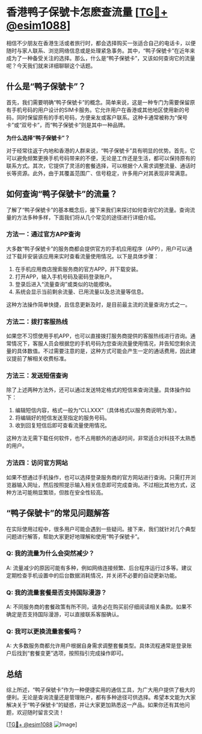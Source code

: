 # 香港鸭子保號卡怎麽查流量 [[TG💪+ @esim1088](https://t.me/s/esim1088)]

相信不少朋友在香港生活或者旅行时，都会选择购买一张适合自己的电话卡，以便随时与家人联系、浏览网络信息或是处理紧急事务。其中，“鸭子保號卡”在近年来成为了一种备受关注的选择。那么，什么是“鸭子保號卡”，又该如何查询它的流量呢？今天我们就来详细聊聊这个话题。

## 什么是“鸭子保號卡”？

首先，我们需要明确“鸭子保號卡”的概念。简单来说，这是一种专门为需要保留原有手机号码的用户设计的SIM卡服务。它允许用户在香港或其他地区使用新的号码，同时保留原有的手机号码，方便亲友或客户联系。这种卡通常被称为“保号卡”或“双号卡”，而“鸭子保號卡”则是其中一种品牌。

**为什么选择“鸭子保號卡”？**

对于经常往返于内地和香港的人群来说，“鸭子保號卡”具有明显的优势。首先，它可以避免频繁更换手机号码带来的不便，无论是工作还是生活，都可以保持原有的联系方式。其次，它提供了灵活的套餐选择，可以根据个人需求调整流量、通话时长等资源。此外，由于其覆盖范围广、信号稳定，许多用户对其表现非常满意。

## 如何查询“鸭子保號卡”的流量？

了解了“鸭子保號卡”的基本概念后，接下来我们来探讨如何查询它的流量。查询流量的方法多种多样，下面我们将从几个常见的途径进行详细介绍。

### 方法一：通过官方APP查询

大多数“鸭子保號卡”的服务商都会提供官方的手机应用程序（APP），用户可以通过下载并安装该应用来实时查看流量使用情况。以下是具体步骤：

1. 在手机应用商店搜索服务商的官方APP，并下载安装。
2. 打开APP，输入手机号码及密码登录账户。
3. 登录后进入“流量查询”或类似的功能模块。
4. 系统会显示当前剩余流量、已用流量以及总流量等信息。

这种方法操作简单快捷，且信息更新及时，是目前最主流的流量查询方式之一。

### 方法二：拨打客服热线

如果您不习惯使用手机APP，也可以直接拨打服务商提供的客服热线进行咨询。通常情况下，客服人员会根据您的手机号码为您查询流量使用情况，并告知您剩余流量的具体数值。不过需要注意的是，这种方式可能会产生一定的通话费用，因此建议提前了解相关收费标准。

### 方法三：发送短信查询

除了上述两种方法外，还可以通过发送特定格式的短信来查询流量。具体操作如下：

1. 编辑短信内容，格式一般为“CLLXXX”（具体格式以服务商说明为准）。
2. 将编辑好的短信发送至指定的服务号码。
3. 收到回复短信后即可查看流量使用情况。

这种方法无需下载任何软件，也不占用额外的通话时间，非常适合对科技不太熟悉的用户。

### 方法四：访问官方网站

如果不想通过手机操作，也可以选择登录服务商的官方网站进行查询。只需打开浏览器输入网址，然后按照提示输入相关信息即可完成查询。不过相比其他方式，这种方法可能稍显繁琐，但胜在安全性较高。

## “鸭子保號卡”的常见问题解答

在实际使用过程中，很多用户可能会遇到一些疑问。接下来，我们就针对几个典型问题进行解答，帮助大家更好地理解和使用“鸭子保號卡”。

### Q: 我的流量为什么会突然减少？

A: 流量减少的原因可能有多种，例如网络连接频繁、后台程序运行过多等。建议定期检查手机设置中的后台数据消耗情况，并关闭不必要的自动更新功能。

### Q: 我的流量套餐是否支持国际漫游？

A: 不同服务商的套餐政策有所不同，请务必在购买前仔细阅读相关条款。如果不确定是否支持国际漫游，可以直接联系客服确认。

### Q: 我可以更换流量套餐吗？

A: 大多数服务商都允许用户根据自身需求调整套餐类型。具体流程通常是登录账户后找到“套餐变更”选项，按照指引完成操作即可。

## 总结

综上所述，“鸭子保號卡”作为一种便捷实用的通信工具，为广大用户提供了极大的便利。无论是查询流量还是管理账户，都有多种途径可供选择。希望本文能为大家解决关于“鸭子保號卡”的疑惑，并让大家更加熟悉这一产品。如果你还有其他问题，欢迎随时留言交流！

[[TG💪+ @esim1088](https://t.me/s/esim1088) ![Image](https://i.postimg.cc/4NQfJmqS/Snipaste-2025-05-13-00-14-12.png)]